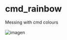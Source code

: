 # cmd_rainbow
Messing with cmd colours<br>
<br>
![imagen](https://user-images.githubusercontent.com/74323383/126896875-0ae9ac47-6c8d-45e7-a427-db4c3e22cc03.png)

